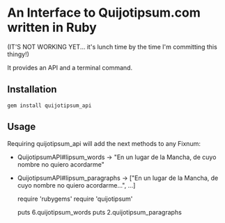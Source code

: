 An Interface to Quijotipsum.com written in Ruby
===============================================

(IT'S NOT WORKING YET... it's lunch time by the time I'm committing this thingy!)

It provides an API and a terminal command.


Installation
------------
``gem install quijotipsum_api``


Usage
-----
Requiring quijotipsum_api will add the next methods to any Fixnum:

*  QuijotipsumAPI#lipsum_words -> "En un lugar de la Mancha, de cuyo nombre no quiero acordarme"
*  QuijotipsumAPI#lipsum_paragraphs -> ["En un lugar de la Mancha, de cuyo nombre no quiero acordarme...", ...]

    require 'rubygems'
    require 'quijotipsum'

    puts 6.quijotipsum_words
    puts 2.quijotipsum_paragraphs